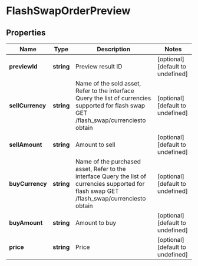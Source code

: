 # FlashSwapOrderPreview

## Properties

Name | Type | Description | Notes
------------ | ------------- | ------------- | -------------
**previewId** | **string** | Preview result ID | [optional] [default to undefined]
**sellCurrency** | **string** | Name of the sold asset,  Refer to the interface Query the list of currencies supported for flash swap GET /flash_swap/currenciesto obtain | [optional] [default to undefined]
**sellAmount** | **string** | Amount to sell | [optional] [default to undefined]
**buyCurrency** | **string** | Name of the purchased asset,  Refer to the interface Query the list of currencies supported for flash swap GET /flash_swap/currenciesto obtain | [optional] [default to undefined]
**buyAmount** | **string** | Amount to buy | [optional] [default to undefined]
**price** | **string** | Price | [optional] [default to undefined]

